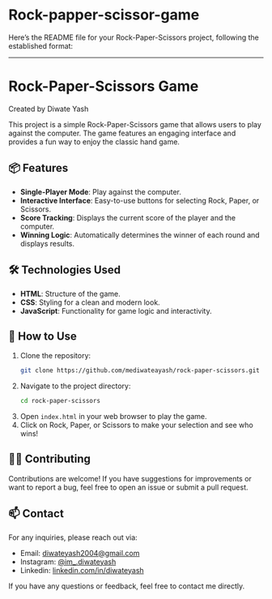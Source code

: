 # Rock-papper-scissor-game
Here’s the README file for your Rock-Paper-Scissors project, following the established format:

---

# Rock-Paper-Scissors Game

Created by Diwate Yash

This project is a simple Rock-Paper-Scissors game that allows users to play against the computer. The game features an engaging interface and provides a fun way to enjoy the classic hand game.

## 📦 Features

- **Single-Player Mode**: Play against the computer.
- **Interactive Interface**: Easy-to-use buttons for selecting Rock, Paper, or Scissors.
- **Score Tracking**: Displays the current score of the player and the computer.
- **Winning Logic**: Automatically determines the winner of each round and displays results.

## 🛠️ Technologies Used

- **HTML**: Structure of the game.
- **CSS**: Styling for a clean and modern look.
- **JavaScript**: Functionality for game logic and interactivity.

## 📖 How to Use

1. Clone the repository:
   ```bash
   git clone https://github.com/mediwateayash/rock-paper-scissors.git
   ```
2. Navigate to the project directory:
   ```bash
   cd rock-paper-scissors
   ```
3. Open `index.html` in your web browser to play the game.
4. Click on Rock, Paper, or Scissors to make your selection and see who wins!

## 🧑‍💻 Contributing

Contributions are welcome! If you have suggestions for improvements or want to report a bug, feel free to open an issue or submit a pull request.

## 📫 Contact

For any inquiries, please reach out via:

- Email: diwateyash2004@gmail.com
- Instagram: [@im_.diwateyash](https://www.instagram.com/im_.diwateyash)
- Linkedin:  [linkedin.com/in/diwateyash](https://www.linkedin.com/in/diwateyash)

If you have any questions or feedback, feel free to contact me directly.